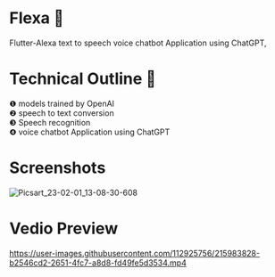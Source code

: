 # Flexa	🤖
Flutter-Alexa text to speech voice chatbot Application using ChatGPT,  
# Technical Outline 📕
❶ models trained by OpenAI  \
❷ speech to text conversion\
❸ Speech recognition\
❹ voice chatbot Application using ChatGPT
# Screenshots
![Picsart_23-02-01_13-08-30-608](https://user-images.githubusercontent.com/112925756/215983298-3b7db51a-5c0f-4abc-b68c-cd2af17f12a1.jpg)
# Vedio Preview
https://user-images.githubusercontent.com/112925756/215983828-b2546cd2-2651-4fc7-a8d8-fd49fe5d3534.mp4
